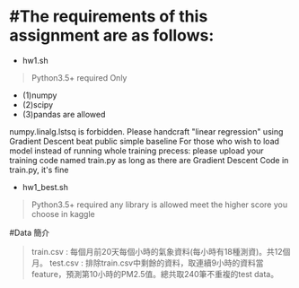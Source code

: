 
#The requirements of this assignment are as follows:
=============

- hw1.sh
>Python3.5+ required
Only 
- (1)numpy 
- (2)scipy 
- (3)pandas are allowed

numpy.linalg.lstsq is forbidden.
Please handcraft "linear regression" using Gradient Descent
beat public simple baseline
For those who wish to load model instead of running whole training precess:
please upload your training code named train.py
as long as there are Gradient Descent Code in train.py, it's fine


- hw1_best.sh
>Python3.5+ required
any library is allowed
meet the higher score you choose in kaggle


#Data 簡介

> train.csv : 每個月前20天每個小時的氣象資料(每小時有18種測資)。共12個月。
> test.csv : 排除train.csv中剩餘的資料，取連續9小時的資料當feature，預測第10小時的PM2.5值。總共取240筆不重複的test data。
